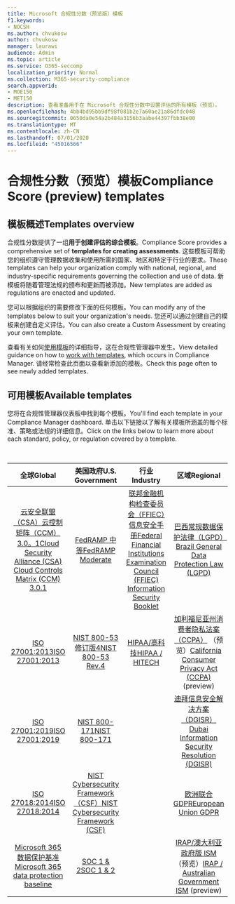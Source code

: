 ```yaml
---
title: Microsoft 合规性分数（预览版）模板
f1.keywords:
- NOCSH
ms.author: chvukosw
author: chvukosw
manager: laurawi
audience: Admin
ms.topic: article
ms.service: O365-seccomp
localization_priority: Normal
ms.collection: M365-security-compliance
search.appverid:
- MOE150
- MET150
description: 查看准备用于在 Microsoft 合规性分数中设置评估的所有模板（预览）。
ms.openlocfilehash: 4bb4bd95bb9df98f081b2e7a60ae21a86dfdc048
ms.sourcegitcommit: 0650da0e54a2b484a3156b3aabe44397fbb38e00
ms.translationtype: MT
ms.contentlocale: zh-CN
ms.lasthandoff: 07/01/2020
ms.locfileid: "45016566"
---
```

# <a name="compliance-score-preview-templates"></a><span data-ttu-id="584ce-103">合规性分数（预览）模板</span><span class="sxs-lookup"><span data-stu-id="584ce-103">Compliance Score (preview) templates</span></span>

## <a name="templates-overview"></a><span data-ttu-id="584ce-104">模板概述</span><span class="sxs-lookup"><span data-stu-id="584ce-104">Templates overview</span></span>

<span data-ttu-id="584ce-105">合规性分数提供了一组**用于创建评估的综合模板**。</span><span class="sxs-lookup"><span data-stu-id="584ce-105">Compliance Score provides a comprehensive set of **templates for creating assessments**.</span></span> <span data-ttu-id="584ce-106">这些模板可帮助您的组织遵守管理数据收集和使用所需的国家、地区和特定于行业的要求。</span><span class="sxs-lookup"><span data-stu-id="584ce-106">These templates can help your organization comply with national, regional, and industry-specific requirements governing the collection and use of data.</span></span> <span data-ttu-id="584ce-107">新模板将随着管理法规的颁布和更新而被添加。</span><span class="sxs-lookup"><span data-stu-id="584ce-107">New templates are added as regulations are enacted and updated.</span></span>

<span data-ttu-id="584ce-108">您可以根据组织的需要修改下面的任何模板。</span><span class="sxs-lookup"><span data-stu-id="584ce-108">You can modify any of the templates below to suit your organization's needs.</span></span> <span data-ttu-id="584ce-109">您还可以通过创建自己的模板来创建自定义评估。</span><span class="sxs-lookup"><span data-stu-id="584ce-109">You can also create a Custom Assessment by creating your own template.</span></span> 

<span data-ttu-id="584ce-110">查看有关如何[使用模板](working-with-compliance-manager.md#templates)的详细指导，这在合规性管理器中发生。</span><span class="sxs-lookup"><span data-stu-id="584ce-110">View detailed guidance on how to [work with templates](working-with-compliance-manager.md#templates), which occurs in Compliance Manager.</span></span> <span data-ttu-id="584ce-111">请经常检查此页面以查看新添加的模板。</span><span class="sxs-lookup"><span data-stu-id="584ce-111">Check this page often to see newly added templates.</span></span>

## <a name="available-templates"></a><span data-ttu-id="584ce-112">可用模板</span><span class="sxs-lookup"><span data-stu-id="584ce-112">Available templates</span></span>

<span data-ttu-id="584ce-113">您将在合规性管理器仪表板中找到每个模板。</span><span class="sxs-lookup"><span data-stu-id="584ce-113">You'll find each template in your Compliance Manager dashboard.</span></span> <span data-ttu-id="584ce-114">单击以下链接以了解有关模板所涵盖的每个标准、策略或法规的详细信息。</span><span class="sxs-lookup"><span data-stu-id="584ce-114">Click on the links below to learn more about each standard, policy, or regulation covered by a template.</span></span>

<br>

| <span data-ttu-id="584ce-115">全球</span><span class="sxs-lookup"><span data-stu-id="584ce-115">Global</span></span> |<span data-ttu-id="584ce-116">美国政府</span><span class="sxs-lookup"><span data-stu-id="584ce-116">U.S. Government</span></span>| <span data-ttu-id="584ce-117">行业</span><span class="sxs-lookup"><span data-stu-id="584ce-117">Industry</span></span>|<span data-ttu-id="584ce-118">区域</span><span class="sxs-lookup"><span data-stu-id="584ce-118">Regional</span></span>|
| :---: |:---:|:---:|:---:|
|[<span data-ttu-id="584ce-119">云安全联盟（CSA）云控制矩阵（CCM）3.0。1</span><span class="sxs-lookup"><span data-stu-id="584ce-119">Cloud Security Alliance (CSA) Cloud Controls Matrix (CCM) 3.0.1</span></span>](offering-csa-star-attestation.md) | [<span data-ttu-id="584ce-120">FedRAMP 中等</span><span class="sxs-lookup"><span data-stu-id="584ce-120">FedRAMP Moderate</span></span>](offering-fedramp.md)| [<span data-ttu-id="584ce-121">联邦金融机构检查委员会（FFIEC）信息安全手册</span><span class="sxs-lookup"><span data-stu-id="584ce-121">Federal Financial Institutions Examination Council (FFIEC) Information Security Booklet</span></span>](offering-ffiec-us.md) |[<span data-ttu-id="584ce-122">巴西常规数据保护法律（LGPD）</span><span class="sxs-lookup"><span data-stu-id="584ce-122">Brazil General Data Protection Law (LGPD)</span></span>](https://go.microsoft.com/fwlink/?linkid=2115387) |
|[<span data-ttu-id="584ce-123">ISO 27001:2013</span><span class="sxs-lookup"><span data-stu-id="584ce-123">ISO 27001:2013</span></span>](https://go.microsoft.com/fwlink/?linkid=2109073) | [<span data-ttu-id="584ce-124">NIST 800-53 修订版4</span><span class="sxs-lookup"><span data-stu-id="584ce-124">NIST 800-53 Rev.4</span></span>](https://go.microsoft.com/fwlink/?linkid=2109075) | [<span data-ttu-id="584ce-125">HIPAA/高科技</span><span class="sxs-lookup"><span data-stu-id="584ce-125">HIPAA / HITECH</span></span>](offering-hipaa-hitech.md) | <span data-ttu-id="584ce-126">[加利福尼亚州消费者隐私法案（CCPA）](offering-ccpa.md) （预览）</span><span class="sxs-lookup"><span data-stu-id="584ce-126">[California Consumer Privacy Act (CCPA)](offering-ccpa.md) (preview)</span></span>
|[<span data-ttu-id="584ce-127">ISO 27001:2019</span><span class="sxs-lookup"><span data-stu-id="584ce-127">ISO 27001:2019</span></span>](offering-iso-27701.md)  | [<span data-ttu-id="584ce-128">NIST 800-171</span><span class="sxs-lookup"><span data-stu-id="584ce-128">NIST 800-171</span></span>](offering-nist-sp-800-171.md)|  | [<span data-ttu-id="584ce-129">迪拜信息安全解决方案（DGISR）</span><span class="sxs-lookup"><span data-stu-id="584ce-129">Dubai Information Security Resolution (DGISR)</span></span>](https://go.microsoft.com/fwlink/?linkid=2131193) |
| [<span data-ttu-id="584ce-130">ISO 27018:2014</span><span class="sxs-lookup"><span data-stu-id="584ce-130">ISO 27018:2014</span></span>](offering-iso-27018.md) | [<span data-ttu-id="584ce-131">NIST Cybersecurity Framework （CSF）</span><span class="sxs-lookup"><span data-stu-id="584ce-131">NIST Cybersecurity Framework (CSF)</span></span>](offering-nist-csf.md) |  |[<span data-ttu-id="584ce-132">欧洲联合 GDPR</span><span class="sxs-lookup"><span data-stu-id="584ce-132">European Union GDPR</span></span>](gdpr.md) |
| [<span data-ttu-id="584ce-133">Microsoft 365 数据保护基准</span><span class="sxs-lookup"><span data-stu-id="584ce-133">Microsoft 365 data protection baseline</span></span>](compliance-score-methodology.md#initial-score-based-on-microsoft-365-data-protection-baseline) | [<span data-ttu-id="584ce-134">SOC 1 & 2</span><span class="sxs-lookup"><span data-stu-id="584ce-134">SOC 1 & 2</span></span>](offering-soc.md) |  | <span data-ttu-id="584ce-135">[IRAP/澳大利亚政府版 ISM](offering-ccsl-irap-australia.md) （预览）</span><span class="sxs-lookup"><span data-stu-id="584ce-135">[IRAP / Australian Government ISM](offering-ccsl-irap-australia.md) (preview)</span></span> |